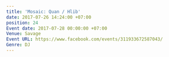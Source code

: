 ```yaml
---
title: 'Mosaic: Quan / Hlib'
date: 2017-07-26 14:24:00 +07:00
position: 24
Event date: 2017-07-28 00:00:00 +07:00
Venue: Savage
Event URL: https://www.facebook.com/events/311933672587043/
Genre: DJ
---
```


